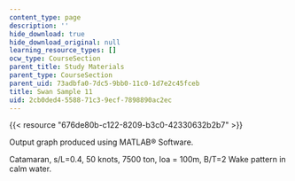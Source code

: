 ```yaml
---
content_type: page
description: ''
hide_download: true
hide_download_original: null
learning_resource_types: []
ocw_type: CourseSection
parent_title: Study Materials
parent_type: CourseSection
parent_uid: 73adbfa0-7dc5-9bb0-11c0-1d7e2c45fceb
title: Swan Sample 11
uid: 2cb0ded4-5588-71c3-9ecf-7898890ac2ec
---
```


{{< resource "676de80b-c122-8209-b3c0-42330632b2b7" >}}

Output graph produced using MATLAB® Software.

Catamaran, s/L=0.4, 50 knots, 7500 ton, loa = 100m, B/T=2 Wake pattern in calm water.